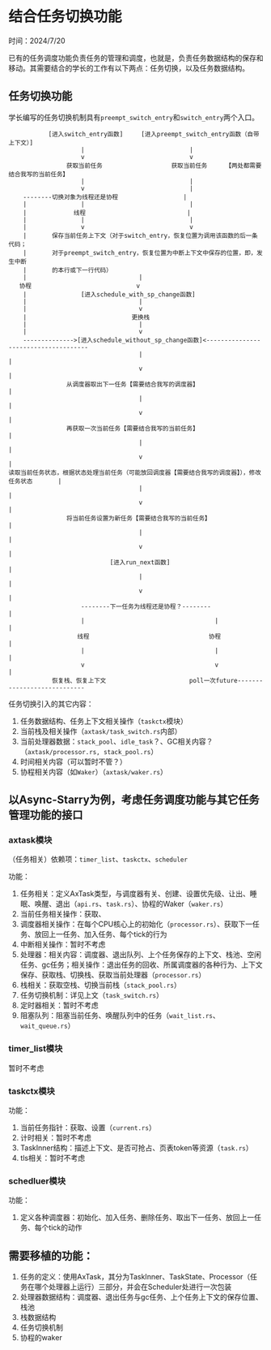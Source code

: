 # 结合任务切换功能

时间：2024/7/20

已有的任务调度功能负责任务的管理和调度，也就是，负责任务数据结构的保存和移动。其需要结合的学长的工作有以下两点：任务切换，以及任务数据结构。

## 任务切换功能

学长编写的任务切换机制具有`preempt_switch_entry`和`switch_entry`两个入口。

```  
           [进入switch_entry函数]     [进入preempt_switch_entry函数（自带上下文）]
                    |                             |
                    v                             v
                获取当前任务                   获取当前任务     【两处都需要结合我写的当前任务】
                    |                             |
                    v                             |
    --------切换对象为线程还是协程                  |
    |               |                             |
    |             线程                            |
    |               |                             |
    |               v                             v
    |       保存当前任务上下文（对于switch_entry，恢复位置为调用该函数的后一条代码；
    |       对于preempt_switch_entry，恢复位置为中断上下文中保存的位置，即，发生中断
    |       的本行或下一行代码） 
    |                               |
   协程                             v
    |               [进入schedule_with_sp_change函数]
    |                               |
    |                               v
    |                             更换栈
    |                               |
    |                               v
    -------------->[进入schedule_without_sp_change函数]<-------------------------------------
                                    |                                                       |
                                    v                                                       |
                从调度器取出下一任务【需要结合我写的调度器】                                    |
                                    |                                                       |
                                    v                                                       |
                再获取一次当前任务【需要结合我写的当前任务】                                    |
                                    |                                                       |
                                    v                                                       |
读取当前任务状态，根据状态处理当前任务（可能放回调度器【需要结合我写的调度器】），修改任务状态       |
                                    |                                                       |
                                    v                                                       |
                将当前任务设置为新任务【需要结合我写的当前任务】                                |
                                    |                                                       |
                                    v                                                       |
                            [进入run_next函数]                                               |
                                    |                                                       |
                                    v                                                       |
                    --------下一任务为线程还是协程？--------                                  |
                    |                                    |                                  |
                   线程                                 协程                                 |
                    |                                    |                                  |
                    v                                    v                                  |
            恢复栈、恢复上下文                       poll一次future----------------------------
```

任务切换引入的其它内容：

1. 任务数据结构、任务上下文相关操作（`taskctx`模块）
2. 当前栈及相关操作（`axtask/task_switch.rs`内部）
3. 当前处理器数据：`stack_pool`、`idle_task`？、GC相关内容？（`axtask/processor.rs, stack_pool.rs`）
4. 时间相关内容（可以暂时不管？）
5. 协程相关内容（如`Waker`）（`axtask/waker.rs`）

## 以Async-Starry为例，考虑任务调度功能与其它任务管理功能的接口

### axtask模块

（任务相关）依赖项：`timer_list`、`taskctx`、`scheduler`

功能：

1. 任务相关：定义AxTask类型，与调度器有关、创建、设置优先级、让出、睡眠、唤醒、退出（`api.rs`、`task.rs`）、协程的Waker（`waker.rs`）
2. 当前任务相关操作：获取、
3. 调度器相关操作：在每个CPU核心上的初始化（`processor.rs`）、获取下一任务、放回上一任务、加入任务、每个tick的行为
4. 中断相关操作：暂时不考虑
5. 处理器：相关内容：调度器、退出队列、上个任务保存的上下文、栈池、空闲任务、gc任务；相关操作：退出任务的回收、所属调度器的各种行为、上下文保存、获取栈、切换栈、获取当前处理器（`processor.rs`）
6. 栈相关：获取空栈、切换当前栈（`stack_pool.rs`）
7. 任务切换机制：详见上文（`task_switch.rs`）
8. 定时器相关：暂时不考虑
9. 阻塞队列：阻塞当前任务、唤醒队列中的任务（`wait_list.rs`、`wait_queue.rs`）

### timer_list模块

暂时不考虑

### taskctx模块

功能：

1. 当前任务指针：获取、设置（`current.rs`）
2. 计时相关：暂时不考虑
3. TaskInner结构：描述上下文、是否可抢占、页表token等资源（`task.rs`）
4. tls相关：暂时不考虑

### schedluer模块

功能：

1. 定义各种调度器：初始化、加入任务、删除任务、取出下一任务、放回上一任务、每个tick的动作

## 需要移植的功能：

1. 任务的定义：使用AxTask，其分为TaskInner、TaskState、Processor（任务在哪个处理器上运行）三部分，并会在Scheduler处进行一次包装
2. 处理器数据结构：调度器、退出任务与gc任务、上个任务上下文的保存位置、栈池
3. 栈数据结构
4. 任务切换机制
5. 协程的waker